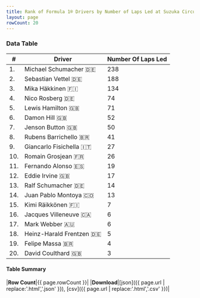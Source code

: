 ```yaml
---
title: Rank of Formula 1® Drivers by Number of Laps Led at Suzuka Circuit
layout: page
rowCount: 20
---
```


<canvas id="chart" width="400" height="180"></canvas>
<script>
var data = {
    "datasets": [
        {
            "backgroundColor": [
                "#f3a935",
                "#f3a935",
                "#f3a935",
                "#f3a935",
                "#f3a935",
                "#f3a935",
                "#f3a935",
                "#f3a935",
                "#f3a935",
                "#f3a935",
                "#f3a935",
                "#f3a935",
                "#f3a935",
                "#f3a935",
                "#f3a935",
                "#f3a935",
                "#f3a935",
                "#f3a935",
                "#f3a935",
                "#f3a935"
            ],
            "borderColor": [
                "#f68639",
                "#f68639",
                "#f68639",
                "#f68639",
                "#f68639",
                "#f68639",
                "#f68639",
                "#f68639",
                "#f68639",
                "#f68639",
                "#f68639",
                "#f68639",
                "#f68639",
                "#f68639",
                "#f68639",
                "#f68639",
                "#f68639",
                "#f68639",
                "#f68639",
                "#f68639"
            ],
            "borderWidth": 1,
            "data": [
                238.0,
                188.0,
                134.0,
                74.0,
                71.0,
                52.0,
                50.0,
                41.0,
                27.0,
                26.0,
                19.0,
                17.0,
                14.0,
                13.0,
                7.0,
                6.0,
                6.0,
                5.0,
                4.0,
                3.0
            ],
            "label": "Number Of Laps Led"
        }
    ],
    "labels": [
        "Michael Schumacher",
        "Sebastian Vettel",
        "Mika Häkkinen",
        "Nico Rosberg",
        "Lewis Hamilton",
        "Damon Hill",
        "Jenson Button",
        "Rubens Barrichello",
        "Giancarlo Fisichella",
        "Romain Grosjean",
        "Fernando Alonso",
        "Eddie Irvine",
        "Ralf Schumacher",
        "Juan Pablo Montoya",
        "Kimi Räikkönen",
        "Jacques Villeneuve",
        "Mark Webber",
        "Heinz-Harald Frentzen",
        "Felipe Massa",
        "David Coulthard"
    ]
};
var options = {
  legend: {
    display: false
  },
  scales: {
    xAxes: [{
      ticks: {
        beginAtZero: true,
        maxRotation: 180,
        display: window.innerWidth > 800
      }
    }],
    yAxes: [{
      ticks: {
        beginAtZero: true
      }
    }]
  },
  onResize: function(chart, size) {
    chart.options.scales.xAxes[0].ticks.display = size.width > 800;
  }
};
var chart = new Chart("chart", {
    data: data,
    type: 'bar',
    options: options
});
</script>

<!-- div id="chart-navigation">
<button onclick="window.location = chart.toBase64Image();">Save as Image</button>
<button onclick="window.location = chart.toBase64Image();">Hello</button>
<button onclick="window.location = chart.toBase64Image();">Hello</button>
<select>
<option>one</option>
<option>two</option>
<option>three</option>
</select>
</div -->




### Data Table

| # | Driver | Number Of Laps Led |
|--|--|--|
| 1. | Michael Schumacher 🇩🇪 | 238 |
| 2. | Sebastian Vettel 🇩🇪 | 188 |
| 3. | Mika Häkkinen 🇫🇮 | 134 |
| 4. | Nico Rosberg 🇩🇪 | 74 |
| 5. | Lewis Hamilton 🇬🇧 | 71 |
| 6. | Damon Hill 🇬🇧 | 52 |
| 7. | Jenson Button 🇬🇧 | 50 |
| 8. | Rubens Barrichello 🇧🇷 | 41 |
| 9. | Giancarlo Fisichella 🇮🇹 | 27 |
| 10. | Romain Grosjean 🇫🇷 | 26 |
| 11. | Fernando Alonso 🇪🇸 | 19 |
| 12. | Eddie Irvine 🇬🇧 | 17 |
| 13. | Ralf Schumacher 🇩🇪 | 14 |
| 14. | Juan Pablo Montoya 🇨🇴 | 13 |
| 15. | Kimi Räikkönen 🇫🇮 | 7 |
| 16. | Jacques Villeneuve 🇨🇦 | 6 |
| 17. | Mark Webber 🇦🇺 | 6 |
| 18. | Heinz-Harald Frentzen 🇩🇪 | 5 |
| 19. | Felipe Massa 🇧🇷 | 4 |
| 20. | David Coulthard 🇬🇧 | 3 |

#### Table Summary

|**Row Count**|{{ page.rowCount }}|
|**Download**|[json]({{ page.url | replace:'.html','.json' }}), [csv]({{ page.url | replace:'.html','.csv' }})|

